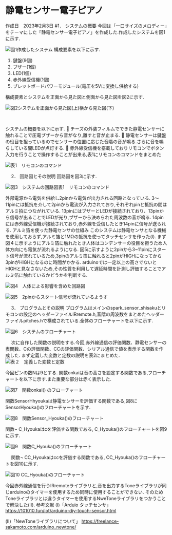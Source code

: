 # 静電センサー電子ピアノ
作成日　2023年2月3日
#1．	システムの概要
今回は「一口サイズのメロディー」をテーマにした「静電センサー電子ピアノ」を作成した.作成したシステムを図1に示す.
 
![図1作成したシステム](https://github.com/m0-yamauchikaname/cheese_piano/blob/main/fig/fig1.png)
構成要素を以下に示す.
1.	鍵盤(9個)
2.	ブザー(1個)
3.	LED(1個)
4.	赤外線受信機(1個)
5.	ブレットボードパワーモジュール(電圧を5Vに変換し供給する)

構成要素とシステムを正面から見た図と側面から見た図を図2に示す.
  
![図2システムを正面から見た図(上)横から見た図(下)](https://github.com/m0-yamauchikaname/cheese_piano/blob/main/fig/fig2.png)

 

システムの概要を以下に示す.
	チーズの外装フィルムでできた静電センサーに触れることで圧電ブザーから音がなり,離すと音が止まる.
	静電センサーは鍵盤の役目を担っているのでセンサーの位置に応じた音階の音が鳴る.さらに音を鳴らしている間LEDが点灯する.
	赤外線受信機を搭載しておりリモコンでボタン入力を行うことで操作することが出来る,表1にリモコンのコマンドをまとめた

![表1　リモコンのコマンド](https://github.com/m0-yamauchikaname/cheese_piano/blob/main/fig/table1.png)

 
 
2．	回路図とその説明
回路図を図3に示す.
 
![図3　システムの回路図表1　リモコンのコマンド](https://github.com/m0-yamauchikaname/cheese_piano/blob/main/fig/fig3.png)

外部電源から電気を供給し2pinから電気が出力される回路となっている.
3～11pinには抵抗を介して2pinから電流が入力されており,それぞれpinと抵抗の間はアルミ拍につながれている.
13pinにはブザーとLEDが接続されており、13pinから信号が出ることでLEDが光り,ブザーから決められた周波数の音が鳴る.
14pinには赤外線受信機が接続されており,赤外線を受信したとき14pinに信号が送られる.
アルミ箔を使った静電センサの仕組み
このシステムは静電センサとなる機械を使用しておらず,アルミ箔と1MΩの抵抗を使ってタッチセンサを作った(Ⅰ).
まず図４に示すようにアルミ箔に触れたとき人体はコンデンサーの役目を担うため人体方向にも電気が流れるようになる.
図5に示すように2pinから3~11pinにスタート信号が流れているため,3pinのアルミ箔に触れると2pinがHIGHになってから3pinがHIGHになるのに時間がかかる.
arduinoでは一定以上の高さでないとHIGHと見なさないため,その性質を利用して遅延時間を計測し評価することでアルミ箔に触れているかどうかを判断する.

 
![図4　人体による影響を含めた回路図](https://github.com/m0-yamauchikaname/cheese_piano/blob/main/fig/fig4.png)


 
![図5　2pinからスタート信号が流れているようす](https://github.com/m0-yamauchikaname/cheese_piano/blob/main/fig/fig5.png)


 
3．	プログラムとその説明
プログラムはメインのspark_sensor_shisakuとリモコンの設定のヘッダーファイルIRremote.h,音階の周波数をまとめたヘッダーファイルpitches.hで構成されている.全体のフローチャートを以下に示す.
 
![図6　システムのフローチャート](https://github.com/m0-yamauchikaname/cheese_piano/blob/main/fig/fig6.png)


 
次に自作した関数の説明をする.今回,赤外線通信の評価関数、静電センサーの表関数、Cの評価関数、CCの評価関数、シリアル通信で値を表示する関数を作成した.
まず定義した変数と定数の説明を表2にまとめた.
![表２　定義した変数と定数](https://github.com/m0-yamauchikaname/cheese_piano/blob/main/fig/tabel2.png)

 
今回ピンの数Nは9とする.
関数onkaiは音の高さを設定する関数である,フローチャートを以下に示す.また重要な部分は赤く表示した.
 
![図7　関数onkai() のフローチャート](https://github.com/m0-yamauchikaname/cheese_piano/blob/main/fig/fig7.png)

関数SensorHhyoukaは静電センサーを評価する関数である,図8にSensorHyouka()のフローチャートを示す.
 
![図8　関数Sensor_Hyouka()のフローチャート](https://github.com/m0-yamauchikaname/cheese_piano/blob/main/fig/fig8.png)

関数¬ C_Hyoukaはcを評価する関数である, C_Hyouka()のフローチャートを図9に示す.

 
![図9　関数C_Hyouka()のフローチャート](https://github.com/m0-yamauchikaname/cheese_piano/blob/main/fig/fig9.png)


 
関数¬ CC_Hyoukaはccを評価する関数である, CC_Hyouka()のフローチャートを図10に示す.
 
![図10 CC_Hyouka()のフローチャート](https://github.com/m0-yamauchikaname/cheese_piano/blob/main/fig/fig10.png)


今回赤外線通信を行うIRremoteライブラリと,音を出力するToneライブラリが同じarduinoのタイマーを使用するため同時に使用することができない.
そのためToneライブラリとは違うタイマーを使用するNweToneライブラリをつかうことで解決した(Ⅱ).
参考文献
(Ⅰ)「Arduio タッチセンサ」
https://101010.fun/iot/arduino-diy-touch-sensor.html

(Ⅱ)「NewToneライブラリについて」
https://freelance-sakamoto.com/arduino_newtone/
 


